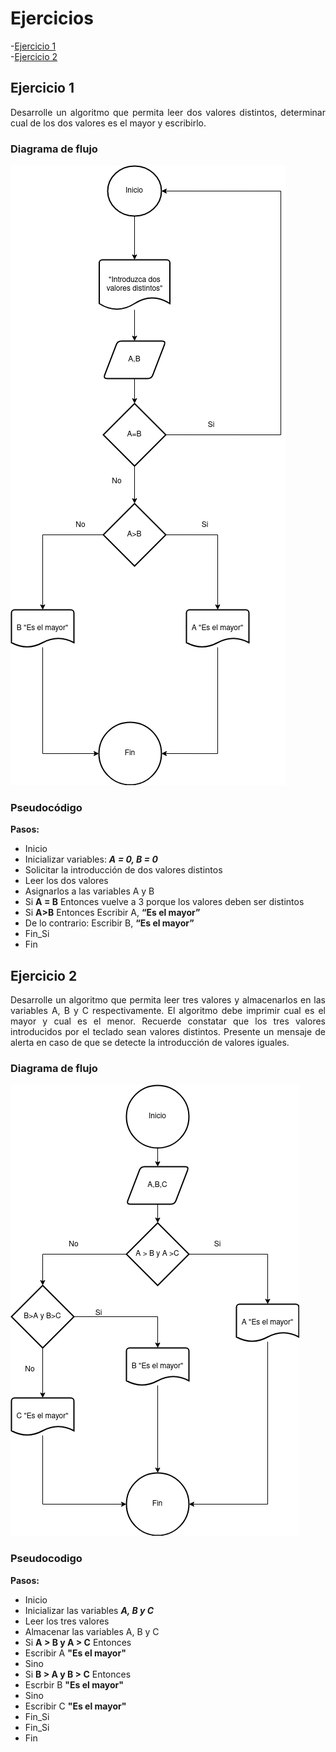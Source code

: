 <div align="justify">

# Ejercicios

-[Ejercicio 1](#ejercicio1)  
-[Ejercicio 2](#ejercicio2)

## Ejercicio 1 <a name="ejercicio1"></a>
Desarrolle un algoritmo que permita leer dos valores distintos, determinar cual de los dos valores es el
mayor y escribirlo.

### Diagrama de flujo
<img src="images/diagrama-flujo.png"/>  
  
### Pseudocódigo

 **Pasos:**
- Inicio  
- Inicializar variables: ***A = 0, B = 0***  
- Solicitar la introducción de dos
valores distintos  
- Leer los dos valores  
- Asignarlos a las variables A y B  
- Si **A = B** Entonces vuelve a 3
porque los valores deben ser
distintos  
- Si **A>B** Entonces
Escribir A, **“Es el mayor”**  
- De lo contrario: Escribir B, **“Es
el mayor”**  
- Fin_Si  
- Fin  

## Ejercicio 2 <a name="ejercicio2"></a>
Desarrolle un algoritmo que permita leer tres valores y almacenarlos en las variables A, B y C
respectivamente. El algoritmo debe imprimir cual es el mayor y cual es el menor. Recuerde constatar que
los tres valores introducidos por el teclado sean valores distintos. Presente un mensaje de alerta en caso de
que se detecte la introducción de valores iguales.

### Diagrama de flujo
<img src="images/diagrama-flujo-2.png"/>

### Pseudocodigo

 **Pasos:**
 - Inicio
 - Inicializar las variables ***A, B y C***
 - Leer los tres valores 
 - Almacenar las variables A, B y C
 - Si **A > B y A > C** Entonces 
 - Escribir A **"Es el mayor"**
 - Sino
 - Si **B > A y B > C** Entonces
 - Escrbir B **"Es el mayor"**
 - Sino
 - Escribir C **"Es el mayor"**
 - Fin_Si
 - Fin_Si
 - Fin 
</div>
